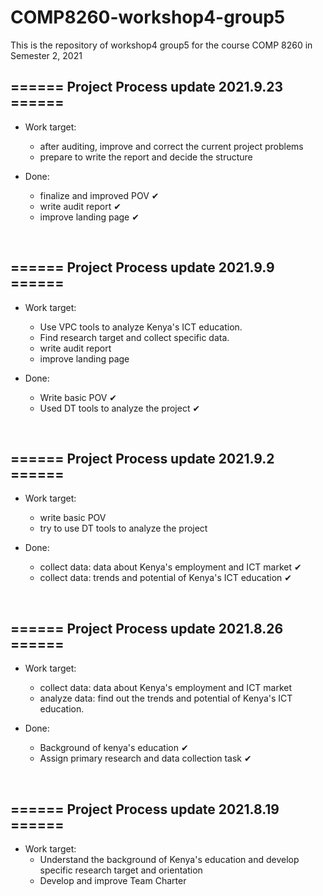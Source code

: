 # COMP8260-workshop4-group5
This is the repository of workshop4 group5 for the course COMP 8260 in Semester 2, 2021


## ====== Project Process update 2021.9.23 ======
+ Work target:
    * after auditing, improve and correct the current project problems
    * prepare to write the report and decide the structure

+ Done:
    * finalize and improved POV ✔
    * write audit report ✔
    * improve landing page ✔

&emsp;
&emsp;


## ====== Project Process update 2021.9.9 ======
+ Work target:
    * Use VPC tools to analyze Kenya's ICT  education.
    * Find research target and collect specific data.
    * write audit report
    * improve landing page

+ Done:
    * Write basic POV ✔
    * Used DT tools to analyze the project ✔

&emsp;
&emsp;
## ====== Project Process update 2021.9.2 ======
+ Work target:
    * write basic POV
    * try to use DT tools to analyze the project

+ Done:
    * collect data: data about Kenya's employment and ICT market ✔
    * collect data: trends and potential of Kenya's ICT education ✔

&emsp;
&emsp;

## ====== Project Process update 2021.8.26 ======

+ Work target:
    * collect data: data about Kenya's employment and ICT market
    * analyze data: find out the trends and potential of Kenya's ICT education.

+ Done:
    * Background of kenya's education ✔
    * Assign primary research and data collection task ✔

&emsp;
&emsp;

## ====== Project Process update 2021.8.19 ======

+ Work target:
    * Understand the background of Kenya's education and develop specific research target and orientation
    * Develop and improve Team Charter

